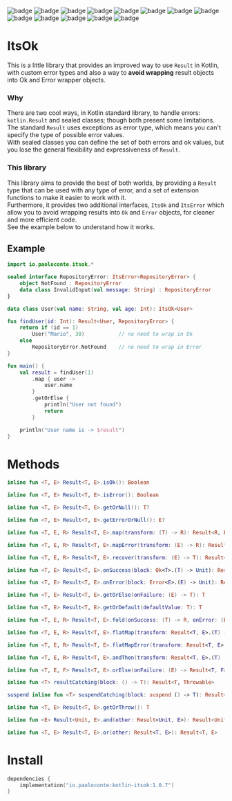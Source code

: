 ![badge][badge-android]
![badge][badge-jvm]
![badge][badge-js]
![badge][badge-nodejs]
![badge][badge-linux]
![badge][badge-windows]
![badge][badge-wasm]
![badge][badge-ios]
![badge][badge-mac]
![badge][badge-tvos]
![badge][badge-watchos]
![badge][badge-js-ir]
![badge][badge-apple-silicon]

# ItsOk
This is a little library that provides an improved way to use `Result` in Kotlin, with custom error types and also a way to **avoid wrapping** result objects into Ok and Error wrapper objects.

### Why
There are two cool ways, in Kotlin standard library, to handle errors: `kotlin.Result` and sealed classes; though both present some limitations.  
The standard `Result` uses exceptions as error type, which means you can't specify the type of possible error values.   
With sealed classes you can define the set of both errors and ok values, but you lose the general flexibility and expressiveness of `Result`.
### This library
This library aims to provide the best of both worlds, by providing a `Result` type that can be used with any type of error, 
and a set of extension functions to make it easier to work with it.  
Furthermore, it provides two additional interfaces, `ItsOk` and `ItsError` which allow you to avoid wrapping results into `Ok` and `Error` objects, for cleaner and more efficient code.   
See the example below to understand how it works.

## Example
```kotlin
import io.paoloconte.itsok.*

sealed interface RepositoryError: ItsError<RepositoryError> {
    object NotFound : RepositoryError
    data class InvalidInput(val message: String) : RepositoryError
}

data class User(val name: String, val age: Int): ItsOk<User>

fun findUser(id: Int): Result<User, RepositoryError> {
    return if (id == 1)
        User("Mario", 30)           // no need to wrap in Ok
    else
        RepositoryError.NotFound    // no need to wrap in Error
}

fun main() {
    val result = findUser(1)
        .map { user ->
            user.name
        }
        .getOrElse {
            println("User not found")
            return
        }

    println("User name is -> $result")
}
```
# Methods
```kotlin
inline fun <T, E> Result<T, E>.isOk(): Boolean 

inline fun <T, E> Result<T, E>.isError(): Boolean 

inline fun <T, E> Result<T, E>.getOrNull(): T? 

inline fun <T, E> Result<T, E>.getErrorOrNull(): E?

inline fun <T, E, R> Result<T, E>.map(transform: (T) -> R): Result<R, E>

inline fun <T, E, R> Result<T, E>.mapError(transform: (E) -> R): Result<T, R>

inline fun <T, E, R> Result<T, E>.recover(transform: (E) -> T): Result<T, R>

inline fun <T, E> Result<T, E>.onSuccess(block: Ok<T>.(T) -> Unit): Result<T, E> 

inline fun <T, E> Result<T, E>.onError(block: Error<E>.(E) -> Unit): Result<T, E> 

inline fun <T, E> Result<T, E>.getOrElse(onFailure: (E) -> T): T

inline fun <T, E> Result<T, E>.getOrDefault(defaultValue: T): T

inline fun <T, E, R> Result<T, E>.fold(onSuccess: (T) -> R, onError: (E) -> R): R

inline fun <T, E, R> Result<T, E>.flatMap(transform: Result<T, E>.(T) -> Result<R, E>): Result<R, E>

inline fun <T, E, R> Result<T, E>.flatMapError(transform: Result<T, E>.(E) -> Result<T, R>): Result<T, R>

inline fun <T, E, R> Result<T, E>.andThen(transform: Result<T, E>.(T) -> Result<R, E>): Result<R, E>  // same as flatMap

inline fun <T, E, F> Result<T, E>.orElse(onFailure: (E) -> Result<T, F>): Result<T, F>  // same as flatMapError

inline fun <T> resultCatching(block: () -> T): Result<T, Throwable> 

suspend inline fun <T> suspendCatching(block: suspend () -> T): Result<T, Throwable>

inline fun <T, E> Result<T, E>.getOrThrow(): T

inline fun <E> Result<Unit, E>.and(other: Result<Unit, E>): Result<Unit, E>

inline fun <T, E> Result<T, E>.or(other: Result<T, E>): Result<T, E>
```

# Install
```kotlin
dependencies {
    implementation("io.paoloconte:kotlin-itsok:1.0.7")
}
```

[badge-android]: http://img.shields.io/badge/-android-6EDB8D.svg?style=flat
[badge-android-native]: http://img.shields.io/badge/support-[AndroidNative]-6EDB8D.svg?style=flat
[badge-jvm]: http://img.shields.io/badge/-jvm-DB413D.svg?style=flat
[badge-js]: http://img.shields.io/badge/-js-F8DB5D.svg?style=flat
[badge-js-ir]: https://img.shields.io/badge/support-[IR]-AAC4E0.svg?style=flat
[badge-nodejs]: https://img.shields.io/badge/-nodejs-68a063.svg?style=flat
[badge-linux]: http://img.shields.io/badge/-linux-2D3F6C.svg?style=flat
[badge-windows]: http://img.shields.io/badge/-windows-4D76CD.svg?style=flat
[badge-wasm]: https://img.shields.io/badge/-wasm-624FE8.svg?style=flat
[badge-apple-silicon]: http://img.shields.io/badge/support-[AppleSilicon]-43BBFF.svg?style=flat
[badge-ios]: http://img.shields.io/badge/-ios-CDCDCD.svg?style=flat
[badge-mac]: http://img.shields.io/badge/-macos-111111.svg?style=flat
[badge-watchos]: http://img.shields.io/badge/-watchos-C0C0C0.svg?style=flat
[badge-tvos]: http://img.shields.io/badge/-tvos-808080.svg?style=flat
